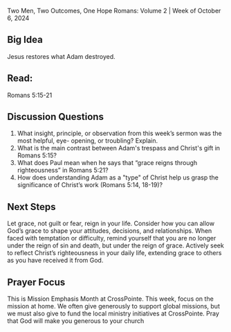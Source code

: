 Two Men, Two Outcomes, One Hope
Romans: Volume 2 | Week of October 6, 2024

## Big Idea
Jesus restores what Adam destroyed.

## Read: 
Romans 5:15-21

## Discussion Questions
1. What insight, principle, or observation from this week’s sermon was the most helpful, eye-
opening, or troubling? Explain.
2. What is the main contrast between Adam's trespass and Christ's gift in Romans 5:15?
3. What does Paul mean when he says that “grace reigns through righteousness” in Romans
5:21?
4. How does understanding Adam as a "type" of Christ help us grasp the significance of
Christ’s work (Romans 5:14, 18-19)?

## Next Steps
Let grace, not guilt or fear, reign in your life. Consider how you can allow God’s grace to shape
your attitudes, decisions, and relationships. When faced with temptation or difficulty, remind
yourself that you are no longer under the reign of sin and death, but under the reign of grace.
Actively seek to reflect Christ’s righteousness in your daily life, extending grace to others as you
have received it from God.

## Prayer Focus
This is Mission Emphasis Month at CrossPointe. This week, focus on the mission at home. We
often give generously to support global missions, but we must also give to fund the local ministry
initiatives at CrossPointe. Pray that God will make you generous to your church